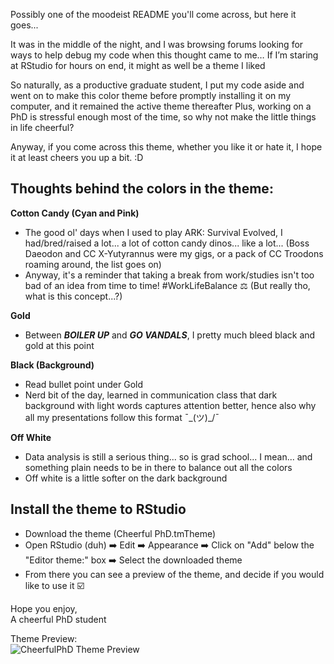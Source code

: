 Possibly one of the moodeist README you'll come across, but here it goes... 

It was in the middle of the night, and I was browsing forums looking for ways to help debug my code when this thought came to me… If I’m staring at RStudio for hours on end, it might as well be a theme I liked 

So naturally, as a productive graduate student, I put my code aside and went on to make this color theme before promptly installing it on my computer, and it remained the active theme thereafter
Plus, working on a PhD is stressful enough most of the time, so why not make the little things in life cheerful?

Anyway, if you come across this theme, whether you like it or hate it, I hope it at least cheers you up a bit. :D

## Thoughts behind the colors in the theme: 
**Cotton Candy (Cyan and Pink)**
  - The good ol' days when I used to play ARK: Survival Evolved, I had/bred/raised a lot... a lot of cotton candy dinos... like a lot... (Boss Daeodon and CC X-Yutyrannus were my gigs, or a pack of CC Troodons roaming around, the list goes on)
  - Anyway, it's a reminder that taking a break from work/studies isn't too bad of an idea from time to time! #WorkLifeBalance ⚖️ (But really tho, what is this concept...?)

**Gold**
  - Between **_BOILER UP_** and **_GO VANDALS_**, I pretty much bleed black and gold at this point

**Black (Background)**
  - Read bullet point under Gold
  - Nerd bit of the day, learned in communication class that dark background with light words captures attention better, hence also why all my presentations follow this format ¯\_(ツ)_/¯

**Off White**
  - Data analysis is still a serious thing... so is grad school... I mean... and something plain needs to be in there to balance out all the colors
  - Off white is a little softer on the dark background

## Install the theme to RStudio
- Download the theme (Cheerful PhD.tmTheme)
- Open RStudio (duh) ➡️ Edit ➡️ Appearance ➡️ Click on "Add" below the "Editor theme:" box ➡️ Select the downloaded theme
- From there you can see a preview of the theme, and decide if you would like to use it ☑️

Hope you enjoy, \
A cheerful PhD student

Theme Preview: \
![CheerfulPhD Theme Preview](https://github.com/user-attachments/assets/2dad1f9f-a83f-4007-8381-81748164145a)
